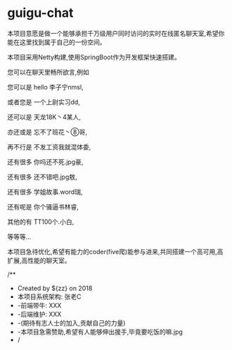 # guigu-chat
本项目意愿是做一个能够承担千万级用户同时访问的实时在线匿名聊天室,希望你能在这里找到属于自己的一份空间。

本项目采用Netty构建,使用SpringBoot作为开发框架快速搭建。

您可以在聊天里畅所欲言,例如

您可以是 hello 李子宁nmsl,

或者您是 一个上尉实习dd,

还可以是 天龙18K丶4某人,

亦还或是 忘不了班花丶⑧哥,

再不行是 不发工资我就混体委,

还有很多 你吗还不死.jpg豪,

还有很多 还不错吧.jpg敖,

还有很多 学姐故事.word瑞,

还有呢是 你个骚逼书林睿,

其他的有 TT100个.小白,

等等等...

本项目急待优化,希望有能力的coder(five爬)能参与进来,共同搭建一个高可用,高扩展,高性能的聊天室。

/**
 * Created by ${zz} on 2018
 * 本项目系统架构: 张老C
 * -前端带牛: XXX
 * -后端维护: XXX
 * -(期待有志人士的加入,贡献自己的力量)
 * -本项目急需赞助,希望有人能够伸出援手,毕竟要吃饭的嘛.jpg
 * /






